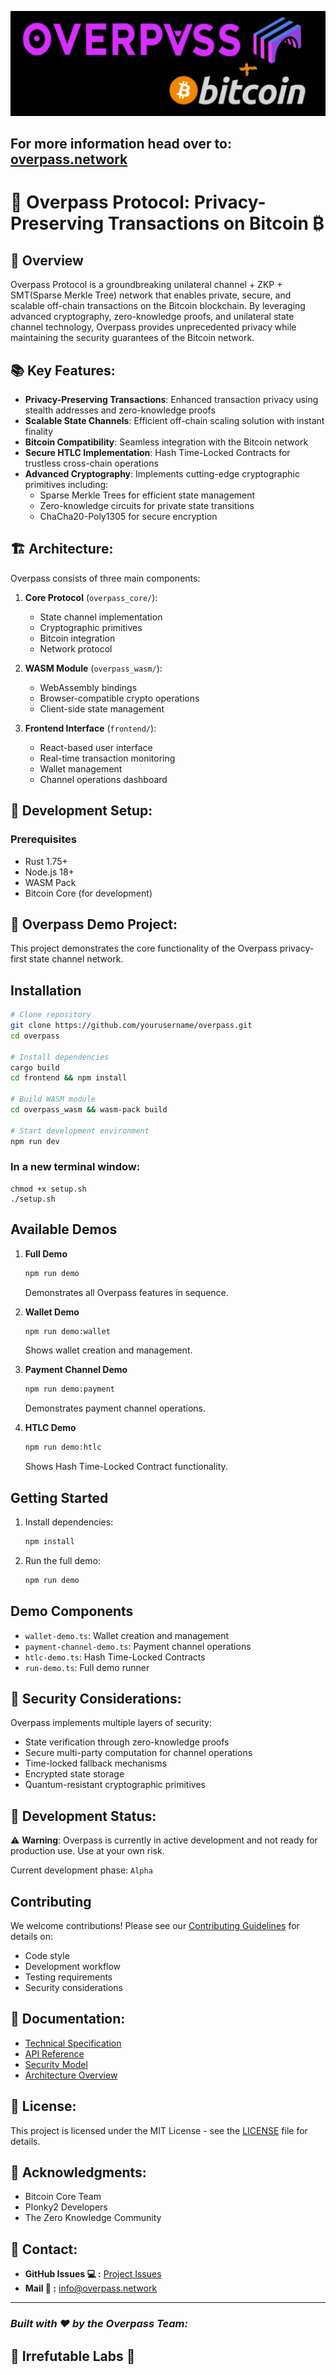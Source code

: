 ![Overpass Logo](docs/images/ovpbtcbanner.png)

## For more information head over to: [overpass.network](https://overpass.network)

# **🚀 Overpass Protocol: Privacy-Preserving Transactions on Bitcoin ₿**

## **🦄 Overview**

Overpass Protocol is a groundbreaking unilateral channel + ZKP + SMT(Sparse Merkle Tree) network that enables private, secure, and scalable off-chain transactions on the Bitcoin blockchain. By leveraging advanced cryptography, zero-knowledge proofs, and unilateral state channel technology, Overpass provides unprecedented privacy while maintaining the security guarantees of the Bitcoin network.

## **📚 Key Features:**

- **Privacy-Preserving Transactions**: Enhanced transaction privacy using stealth addresses and zero-knowledge proofs
- **Scalable State Channels**: Efficient off-chain scaling solution with instant finality
- **Bitcoin Compatibility**: Seamless integration with the Bitcoin network
- **Secure HTLC Implementation**: Hash Time-Locked Contracts for trustless cross-chain operations
- **Advanced Cryptography**: Implements cutting-edge cryptographic primitives including:
  - Sparse Merkle Trees for efficient state management
  - Zero-knowledge circuits for private state transitions
  - ChaCha20-Poly1305 for secure encryption

## **🏗️ Architecture:**

Overpass consists of three main components:

1. **Core Protocol** (`overpass_core/`):
   - State channel implementation
   - Cryptographic primitives
   - Bitcoin integration
   - Network protocol

2. **WASM Module** (`overpass_wasm/`):
   - WebAssembly bindings
   - Browser-compatible crypto operations
   - Client-side state management

3. **Frontend Interface** (`frontend/`):
   - React-based user interface
   - Real-time transaction monitoring
   - Wallet management
   - Channel operations dashboard

## **🔧 Development Setup:**


### Prerequisites

- Rust 1.75+
- Node.js 18+
- WASM Pack
- Bitcoin Core (for development)

## **🏁 Overpass Demo Project:**

This project demonstrates the core functionality of the Overpass privacy-first state channel network.

## Installation
```bash
# Clone repository
git clone https://github.com/yourusername/overpass.git
cd overpass

# Install dependencies
cargo build
cd frontend && npm install

# Build WASM module
cd overpass_wasm && wasm-pack build

# Start development environment
npm run dev
```
### In a new terminal window:
```
chmod +x setup.sh
./setup.sh
```

## Available Demos

1. **Full Demo**
   ```bash
   npm run demo
   ```
   Demonstrates all Overpass features in sequence.

2. **Wallet Demo**
   ```bash
   npm run demo:wallet
   ```
   Shows wallet creation and management.

3. **Payment Channel Demo**
   ```bash
   npm run demo:payment
   ```
   Demonstrates payment channel operations.

4. **HTLC Demo**
   ```bash
   npm run demo:htlc
   ```
   Shows Hash Time-Locked Contract functionality.

## Getting Started

1. Install dependencies:
   ```bash
   npm install
   ```

2. Run the full demo:
   ```bash
   npm run demo
   ```

## Demo Components

- `wallet-demo.ts`: Wallet creation and management
- `payment-channel-demo.ts`: Payment channel operations
- `htlc-demo.ts`: Hash Time-Locked Contracts
- `run-demo.ts`: Full demo runner

## **🔐 Security Considerations:**

Overpass implements multiple layers of security:

- State verification through zero-knowledge proofs
- Secure multi-party computation for channel operations
- Time-locked fallback mechanisms
- Encrypted state storage
- Quantum-resistant cryptographic primitives

## **🚧 Development Status:**

⚠️ **Warning**: Overpass is currently in active development and not ready for production use. Use at your own risk.

Current development phase: `Alpha`

## Contributing

We welcome contributions! Please see our [Contributing Guidelines](CONTRIBUTING.md) for details on:

- Code style
- Development workflow
- Testing requirements
- Security considerations

## **📖 Documentation:**

- [Technical Specification](docs/SPEC.md)
- [API Reference](docs/API.md)
- [Security Model](docs/SECURITY.md)
- [Architecture Overview](docs/ARCHITECTURE.md)

## **📜 License:**

This project is licensed under the MIT License - see the [LICENSE](LICENSE) file for details.

## **🙏 Acknowledgments:**

- Bitcoin Core Team
- Plonky2 Developers
- The Zero Knowledge Community

## **📧 Contact:**

- **GitHub Issues 💻 :** [Project Issues](https://github.com/yourusername/overpass/issues)
- **Mail 📨 :** info@overpass.network

---

### *Built with ❤️ by the Overpass Team:*
## **🔎 Irrefutable Labs 🔐**